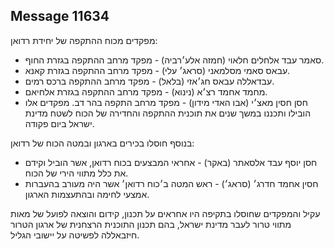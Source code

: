 ## Message 11634

מפקדים מכוח ההתקפה של יחידת רדואן:  
* סאמר עבד אלחלים חלאוי (חמזה אלע׳רביה) - מפקד מרחב ההתקפה בגזרת החוף. 
* עבאס סאמי מסלמאני (סראג׳ עלי) - מפקד מרחב ההתקפה בגזרת קאנא. 
* עבדאללה עבאס חג׳אזי (בלאל) - מפקד מרחב ההתקפה ברכס רמים. 
* מחמד אחמד רצ׳א (נינוא) - מפקד מרחב ההתקפה בגזרת אלחיאם. 
* חסן חסין מאצ׳י (אבו האדי מידון) - מפקד מרחב התקפה בהר דב. 
מפקדים אלו הובילו ותכננו במשך שנים את תוכנית ההתקפה והחדירה של הכוח לשטח מדינת ישראל ביום פקודה. 
 
בנוסף חוסלו בכירים בארגון ובמטה הכוח של רדואן:  
* חסן יוסף עבד אלסאתר (באקר) - אחראי המבצעים בכוח רדואן, אשר הוביל וקידם את כלל מתווי הירי של הכוח. 
* חסין אחמד חדרג׳ (סראג׳) - ראש המטה ב׳כוח רדואן׳ אשר היה מעורב בהעברות אמצעי לחימה ובהתעצמות הארגון. 
 
עקיל והמפקדים שחוסלו בתקיפה היו אחראים על תכנון, קידום והוצאה לפועל של מאות מתווי טרור לעבר מדינת ישראל, בהם תכנון התוכנית הרצחנית של ארגון הטרור חיזבאללה לפשיטה על יישובי הגליל.

